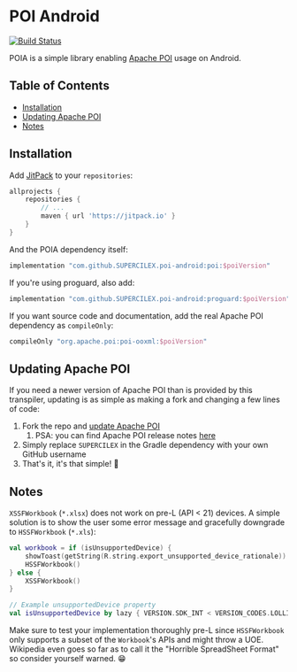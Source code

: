 # POI Android

[![Build Status](https://travis-ci.org/SUPERCILEX/poi-android.svg?branch=master)](https://travis-ci.org/SUPERCILEX/poi-android)

POIA is a simple library enabling [Apache POI](https://poi.apache.org/) usage on Android.

## Table of Contents

- [Installation](#installation)
- [Updating Apache POI](#updating-apache-poi)
- [Notes](#notes)

## Installation

Add [JitPack](https://jitpack.io) to your `repositories`:

```groovy
allprojects {
    repositories {
        // ...
        maven { url 'https://jitpack.io' }
    }
}
```

And the POIA dependency itself:

```groovy
implementation "com.github.SUPERCILEX.poi-android:poi:$poiVersion"
```

If you're using proguard, also add:

```groovy
implementation "com.github.SUPERCILEX.poi-android:proguard:$poiVersion"
```

If you want source code and documentation, add the real Apache POI dependency as `compileOnly`:
```groovy
compileOnly "org.apache.poi:poi-ooxml:$poiVersion"
```

## Updating Apache POI

If you need a newer version of Apache POI than is provided by this transpiler, updating is as simple
as making a fork and changing a few lines of code:

1. Fork the repo and
   [update Apache POI](https://github.com/SUPERCILEX/poi-android/blob/bddfb4dbb39b4db704af6e4764a4315bc79513f9/build.gradle#L15)
    1. PSA: you can find Apache POI release notes [here](https://poi.apache.org/changes.html)
1. Simply replace `SUPERCILEX` in the Gradle dependency with your own GitHub username
1. That's it, it's that simple! 🚀

## Notes

`XSSFWorkbook` (`*.xlsx`) does not work on pre-L (API < 21) devices. A simple solution is to show
the user some error message and gracefully downgrade to `HSSFWorkbook` (`*.xls`):

```kotlin
val workbook = if (isUnsupportedDevice) {
    showToast(getString(R.string.export_unsupported_device_rationale))
    HSSFWorkbook()
} else {
    XSSFWorkbook()
}

// Example unsupportedDevice property
val isUnsupportedDevice by lazy { VERSION.SDK_INT < VERSION_CODES.LOLLIPOP || isLowRamDevice }
```

Make sure to test your implementation thoroughly pre-L since `HSSFWorkbook` only supports a subset
of the `Workbook`'s APIs and might throw a UOE. Wikipedia even goes so far as to call it the
"Horrible SpreadSheet Format" so consider yourself warned. 😁
